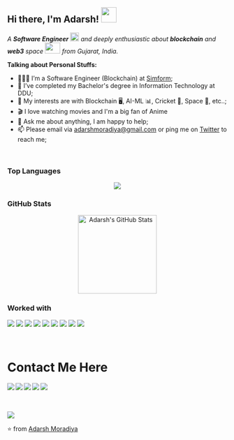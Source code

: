 ## Hi there, I'm Adarsh! <img src="https://raw.githubusercontent.com/TheDudeThatCode/TheDudeThatCode/master/Assets/Hi.gif" width=35 height=35>

<!--
**Adarsh-1806/Adarsh-1806** is a ✨ _special_ ✨ repository because its `README.md` (this file) appears on your GitHub profile.

Here are some ideas to get you started:

- 🔭 I’m currently working on ...
- 🌱 I’m currently learning ...
- 👯 I’m looking to collaborate on ...
- 🤔 I’m looking for help with ...
- 💬 Ask me about ...
- 📫 How to reach me: ...
- 😄 Pronouns: ...
- ⚡ Fun fact: ...
-->
<!-- ![Visitor Count](https://profile-counter.glitch.me/rajat-gajera/count.svg) -->
<!-- # Hey There <img src="https://github.com/TheDudeThatCode/TheDudeThatCode/raw/master/Assets/Earth.gif" width="30" /> -->
<p>
  <em>
    A <b>Software Engineer</b> <img src="https://raw.githubusercontent.com/TheDudeThatCode/TheDudeThatCode/master/Assets/Medal.gif" width=20 height=20> and deeply enthusiastic about  <b>blockchain</b> and <b>web3</b> space <img src="https://raw.githubusercontent.com/TheDudeThatCode/TheDudeThatCode/master/Assets/Developer.gif" width=35 height=25> from Gujarat, India.
  </em>
 </p>
 
**Talking about Personal Stuffs:**

- 👨🏽‍💻 I’m a Software Engineer (Blockchain)  at [Simform](https://www.simform.com/);
- 💼 I’ve completed my Bachelor's degree in Information Technology at DDU;
- 🤔 My interests are with Blockchain 🖥️, AI-ML 📊, Cricket 🏏, Space 🚀, etc..;
- 🎬 I love watching movies and I'm a big fan of Anime
- 💬 Ask me about anything, I am happy to help;
- 📫 Please email via adarshmoradiya@gmail.com or ping me on [Twitter](https://twitter.com/AdarshMoradiya) to reach me;
<br/> 
</em>

### Top Languages

<p align="center">
<a href = "https://github.com/Adarsh-1806">
  <img src="https://github-readme-stats.vercel.app/api/top-langs/?username=Adarsh-1806&hide=html,css&layout=compact&title_color=ffc857&icon_color=8ac926&text_color=daf7dc&bg_color=151515&card_width=400">
  </a>
</p>

### GitHub Stats

<p align="center">
  <a href="https://github.com/Adarsh-1806/Adarsh-1806" >
    <img align="center" src="https://github-readme-stats.vercel.app/api?username=Adarsh-1806&show_icons=true&line_height=27&count_private=true&title_color=ffc857&text_color=daf7dc&icon_color=2bbc8a&bg_color=151515" alt="Adarsh's GitHub Stats" height="180px"/>
  </a>
 </p>
 
### Worked with 

<div align="left">
<img src="https://img.shields.io/badge/Solidity-9E9E9E?style=for-the-badge&logo=solidity&logoColor=black">
<img src="https://img.shields.io/badge/JavaScript-F7DF1E?style=for-the-badge&logo=javascript&logoColor=black">
<img src="https://img.shields.io/badge/React-20232A?style=for-the-badge&logo=react&logoColor=61DAFB">
<img src="https://img.shields.io/badge/Node.js-339933?style=for-the-badge&logo=nodedotjs&logoColor=white">
<img src="https://img.shields.io/badge/Express.js-000000?style=for-the-badge&logo=express&logoColor=white">
<img src="https://img.shields.io/badge/HTML5-E34F26?style=for-the-badge&logo=html5&logoColor=white">
<img src="https://img.shields.io/badge/CSS3-1572B6?style=for-the-badge&logo=css3&logoColor=white">
<img src="https://img.shields.io/badge/MongoDB-4EA94B?style=for-the-badge&logo=mongodb&logoColor=white">
<img src="https://img.shields.io/badge/Git-F05032?style=for-the-badge&logo=git&logoColor=white">
 <div/>

<br />


<br/>

# Contact Me Here
<a href=https://www.facebook.com> <img align="left" src="https://img.icons8.com/color/48/000000/facebook-new.png"></img></a>
<a href=https://www.linkedin.com/in/adarsh-moradiya-142b4a19a/ > <img align="left" src="https://img.icons8.com/color/48/000000/linkedin.png"></img></a>
<a href=https://twitter.com/AdarshMoradiya > <img align="left" src="https://img.icons8.com/color/48/000000/twitter.png"></img></a>
<a href=https://www.instagram.com/__adarsh__003/ > <img align="left" src="https://img.icons8.com/color/48/000000/instagram-new.png"></img></a>
<a href=https://adarshmoradiya.in > <img align="left" src="https://img.icons8.com/color/48/000000/link"></img></a>

<br/>
<br/>
<br/>
 
 ![](https://komarev.com/ghpvc/?username=Adarsh-1806&color=dc143c)

⭐ from [Adarsh Moradiya](https://github.com/Adarsh-1806)
